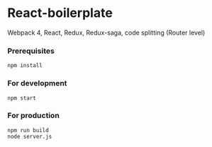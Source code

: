 # React-boilerplate
Webpack 4, React, Redux, Redux-saga, code splitting (Router level)


### Prerequisites

```
npm install
```

### For development

```
npm start
```

### For production 

```
npm run build 
node server.js
```



